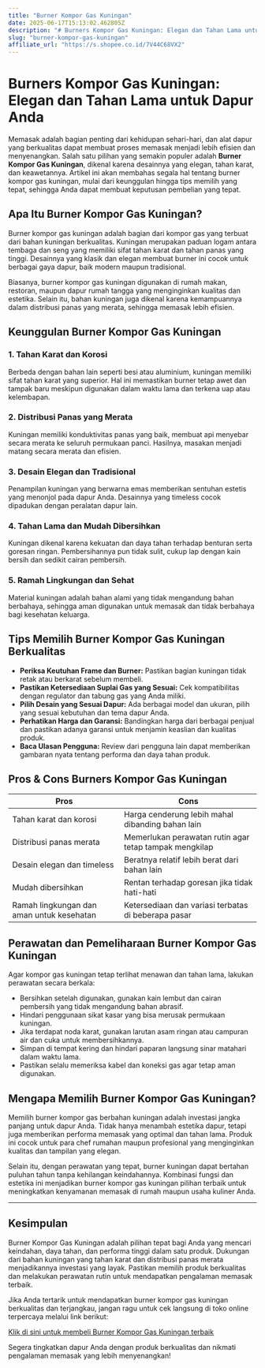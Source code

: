 ```yaml
---
title: "Burner Kompor Gas Kuningan"
date: 2025-06-17T15:13:02.462805Z
description: "# Burners Kompor Gas Kuningan: Elegan dan Tahan Lama untuk Dapur Anda..."
slug: "burner-kompor-gas-kuningan"
affiliate_url: "https://s.shopee.co.id/7V44C68VX2"
---
```

# Burners Kompor Gas Kuningan: Elegan dan Tahan Lama untuk Dapur Anda

Memasak adalah bagian penting dari kehidupan sehari-hari, dan alat dapur yang berkualitas dapat membuat proses memasak menjadi lebih efisien dan menyenangkan. Salah satu pilihan yang semakin populer adalah **Burner Kompor Gas Kuningan**, dikenal karena desainnya yang elegan, tahan karat, dan keawetannya. Artikel ini akan membahas segala hal tentang burner kompor gas kuningan, mulai dari keunggulan hingga tips memilih yang tepat, sehingga Anda dapat membuat keputusan pembelian yang tepat.

## Apa Itu Burner Kompor Gas Kuningan?

Burner kompor gas kuningan adalah bagian dari kompor gas yang terbuat dari bahan kuningan berkualitas. Kuningan merupakan paduan logam antara tembaga dan seng yang memiliki sifat tahan karat dan tahan panas yang tinggi. Desainnya yang klasik dan elegan membuat burner ini cocok untuk berbagai gaya dapur, baik modern maupun tradisional.

Biasanya, burner kompor gas kuningan digunakan di rumah makan, restoran, maupun dapur rumah tangga yang menginginkan kualitas dan estetika. Selain itu, bahan kuningan juga dikenal karena kemampuannya dalam distribusi panas yang merata, sehingga memasak lebih efisien.

## Keunggulan Burner Kompor Gas Kuningan

### 1. Tahan Karat dan Korosi  
Berbeda dengan bahan lain seperti besi atau aluminium, kuningan memiliki sifat tahan karat yang superior. Hal ini memastikan burner tetap awet dan tampak baru meskipun digunakan dalam waktu lama dan terkena uap atau kelembapan.

### 2. Distribusi Panas yang Merata  
Kuningan memiliki konduktivitas panas yang baik, membuat api menyebar secara merata ke seluruh permukaan panci. Hasilnya, masakan menjadi matang secara merata dan efisien.

### 3. Desain Elegan dan Tradisional  
Penampilan kuningan yang berwarna emas memberikan sentuhan estetis yang menonjol pada dapur Anda. Desainnya yang timeless cocok dipadukan dengan peralatan dapur lain.

### 4. Tahan Lama dan Mudah Dibersihkan  
Kuningan dikenal karena kekuatan dan daya tahan terhadap benturan serta goresan ringan. Pembersihannya pun tidak sulit, cukup lap dengan kain bersih dan sedikit cairan pembersih.

### 5. Ramah Lingkungan dan Sehat  
Material kuningan adalah bahan alami yang tidak mengandung bahan berbahaya, sehingga aman digunakan untuk memasak dan tidak berbahaya bagi kesehatan keluarga.

## Tips Memilih Burner Kompor Gas Kuningan Berkualitas

- **Periksa Keutuhan Frame dan Burner:** Pastikan bagian kuningan tidak retak atau berkarat sebelum membeli.
- **Pastikan Ketersediaan Suplai Gas yang Sesuai:** Cek kompatibilitas dengan regulator dan tabung gas yang Anda miliki.
- **Pilih Desain yang Sesuai Dapur:** Ada berbagai model dan ukuran, pilih yang sesuai kebutuhan dan tema dapur Anda.
- **Perhatikan Harga dan Garansi:** Bandingkan harga dari berbagai penjual dan pastikan adanya garansi untuk menjamin keaslian dan kualitas produk.
- **Baca Ulasan Pengguna:** Review dari pengguna lain dapat memberikan gambaran nyata tentang performa dan daya tahan produk.

## Pros & Cons Burners Kompor Gas Kuningan

| Pros                                             | Cons                                            |
|--------------------------------------------------|-------------------------------------------------|
| Tahan karat dan korosi                         | Harga cenderung lebih mahal dibanding bahan lain |
| Distribusi panas merata                        | Memerlukan perawatan rutin agar tetap tampak mengkilap |
| Desain elegan dan timeless                    | Beratnya relatif lebih berat dari bahan lain     |
| Mudah dibersihkan                              | Rentan terhadap goresan jika tidak hati-hati   |
| Ramah lingkungan dan aman untuk kesehatan     | Ketersediaan dan variasi terbatas di beberapa pasar |

## Perawatan dan Pemeliharaan Burner Kompor Gas Kuningan

Agar kompor gas kuningan tetap terlihat menawan dan tahan lama, lakukan perawatan secara berkala:

- Bersihkan setelah digunakan, gunakan kain lembut dan cairan pembersih yang tidak mengandung bahan abrasif.
- Hindari penggunaan sikat kasar yang bisa merusak permukaan kuningan.
- Jika terdapat noda karat, gunakan larutan asam ringan atau campuran air dan cuka untuk membersihkannya.
- Simpan di tempat kering dan hindari paparan langsung sinar matahari dalam waktu lama.
- Pastikan selalu memeriksa kabel dan koneksi gas agar tetap aman digunakan.

## Mengapa Memilih Burner Kompor Gas Kuningan?

Memilih burner kompor gas berbahan kuningan adalah investasi jangka panjang untuk dapur Anda. Tidak hanya menambah estetika dapur, tetapi juga memberikan performa memasak yang optimal dan tahan lama. Produk ini cocok untuk para chef rumahan maupun profesional yang menginginkan kualitas dan tampilan yang elegan.

Selain itu, dengan perawatan yang tepat, burner kuningan dapat bertahan puluhan tahun tanpa kehilangan keindahannya. Kombinasi fungsi dan estetika ini menjadikan burner kompor gas kuningan pilihan terbaik untuk meningkatkan kenyamanan memasak di rumah maupun usaha kuliner Anda.

---

## Kesimpulan

Burner Kompor Gas Kuningan adalah pilihan tepat bagi Anda yang mencari keindahan, daya tahan, dan performa tinggi dalam satu produk. Dukungan dari bahan kuningan yang tahan karat dan distribusi panas merata menjadikannya investasi yang layak. Pastikan memilih produk berkualitas dan melakukan perawatan rutin untuk mendapatkan pengalaman memasak terbaik.

Jika Anda tertarik untuk mendapatkan burner kompor gas kuningan berkualitas dan terjangkau, jangan ragu untuk cek langsung di toko online terpercaya melalui link berikut:

[Klik di sini untuk membeli Burner Kompor Gas Kuningan terbaik](https://s.shopee.co.id/7V44C68VX2)

Segera tingkatkan dapur Anda dengan produk berkualitas dan nikmati pengalaman memasak yang lebih menyenangkan!
